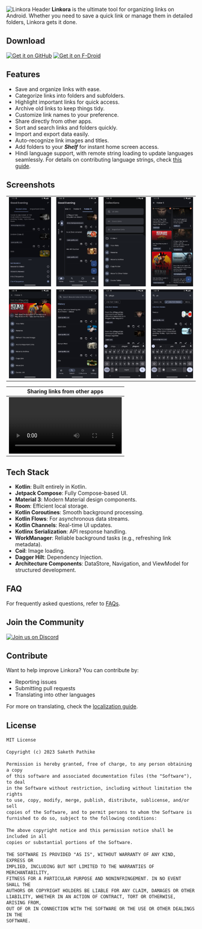 ![Linkora Header](https://github.com/user-attachments/assets/30302044-6c21-4179-88e0-ed0c513a4a59)
**Linkora** is the ultimate tool for organizing links on Android. Whether you need to save a quick link or manage them in detailed folders, Linkora gets it done.

## Download

[<img src="https://github.com/user-attachments/assets/a50513b3-dbf8-48c1-bff8-1f4215fefbb9"
alt="Get it on GitHub"
height="80">](https://github.com/sakethpathike/Linkora/releases) [<img src="https://f-droid.org/badge/get-it-on.png"
    alt="Get it on F-Droid"
    height="80">](https://f-droid.org/packages/com.sakethh.linkora)


## Features

- Save and organize links with ease.
- Categorize links into folders and subfolders.
- Highlight important links for quick access.
- Archive old links to keep things tidy.
- Customize link names to your preference.
- Share directly from other apps.
- Sort and search links and folders quickly.
- Import and export data easily.
- Auto-recognize link images and titles.
- Add folders to your **_Shelf_** for instant home screen access.
- Hindi language support, with remote string loading to update languages seamlessly. For details on contributing language strings, check [this guide](https://github.com/sakethpathike/LinkoraLocalizationServer/blob/master/README.md).

## Screenshots

|                                                                                          |  |                                                                                          |  |
|------------------------------------------------------------------------------------------|-----------------------|------------------------------------------------------------------------------------------|-----------------------|
| ![Linkora UI Screenshot](fastlane/metadata/android/en-US/images/phoneScreenshots/1.jpeg) | ![Linkora UI Screenshot](fastlane/metadata/android/en-US/images/phoneScreenshots/2.jpeg) | ![Linkora UI Screenshot](fastlane/metadata/android/en-US/images/phoneScreenshots/3.png)  | ![Linkora UI Screenshot](fastlane/metadata/android/en-US/images/phoneScreenshots/4.jpeg) |
| ![Linkora UI Screenshot](fastlane/metadata/android/en-US/images/phoneScreenshots/5.png)  | ![Linkora UI Screenshot](fastlane/metadata/android/en-US/images/phoneScreenshots/6.jpeg) | ![Linkora UI Screenshot](fastlane/metadata/android/en-US/images/phoneScreenshots/7.jpeg) | ![Linkora UI Screenshot](fastlane/metadata/android/en-US/images/phoneScreenshots/8.jpeg) |

|                            Sharing links from other apps                            |
|:-----------------------------------------------------------------------------------:|
| <video src="https://github.com/user-attachments/assets/b1614d54-2df6-46d0-865a-f6ba16854c6c"></video> |

## Tech Stack

- **Kotlin**: Built entirely in Kotlin.
- **Jetpack Compose**: Fully Compose-based UI.
- **Material 3**: Modern Material design components.
- **Room**: Efficient local storage.
- **Kotlin Coroutines**: Smooth background processing.
- **Kotlin Flows**: For asynchronous data streams.
- **Kotlin Channels**: Real-time UI updates.
- **Kotlinx Serialization**: API response handling.
- **WorkManager**: Reliable background tasks (e.g., refreshing link metadata).
- **Coil**: Image loading.
- **Dagger Hilt**: Dependency Injection.
- **Architecture Components**: DataStore, Navigation, and ViewModel for structured development.

## FAQ

For frequently asked questions, refer to [FAQs](./wiki/FAQs.md).

## Join the Community

[![Join us on Discord](https://discord.com/api/guilds/1214971383352664104/widget.png?style=banner2)](https://discord.gg/ZDBXNtv8MD)

## Contribute

Want to help improve Linkora? You can contribute by:

- Reporting issues
- Submitting pull requests
- Translating into other languages

For more on translating, check the [localization guide](https://github.com/sakethpathike/LinkoraLocalizationServer/blob/master/README.md).

## License

```
MIT License

Copyright (c) 2023 Saketh Pathike

Permission is hereby granted, free of charge, to any person obtaining a copy
of this software and associated documentation files (the "Software"), to deal
in the Software without restriction, including without limitation the rights
to use, copy, modify, merge, publish, distribute, sublicense, and/or sell
copies of the Software, and to permit persons to whom the Software is
furnished to do so, subject to the following conditions:

The above copyright notice and this permission notice shall be included in all
copies or substantial portions of the Software.

THE SOFTWARE IS PROVIDED "AS IS", WITHOUT WARRANTY OF ANY KIND, EXPRESS OR
IMPLIED, INCLUDING BUT NOT LIMITED TO THE WARRANTIES OF MERCHANTABILITY,
FITNESS FOR A PARTICULAR PURPOSE AND NONINFRINGEMENT. IN NO EVENT SHALL THE
AUTHORS OR COPYRIGHT HOLDERS BE LIABLE FOR ANY CLAIM, DAMAGES OR OTHER
LIABILITY, WHETHER IN AN ACTION OF CONTRACT, TORT OR OTHERWISE, ARISING FROM,
OUT OF OR IN CONNECTION WITH THE SOFTWARE OR THE USE OR OTHER DEALINGS IN THE
SOFTWARE.
```
